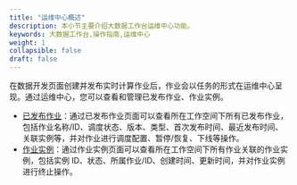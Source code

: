 ```yaml
---
title: "运维中心概述"
description: 本小节主要介绍大数据工作台运维中心功能。 
keywords: 大数据工作台,操作指南,运维中心
weight: 1
collapsible: false
draft: false
---
```


在数据开发页面创建并发布实时计算作业后，作业会以任务的形式在运维中心呈现。通过运维中心，您可以查看和管理已发布作业、作业实例。

- [已发布作业](../released_job)：通过已发布作业页面可以查看所在工作空间下所有已发布作业，包括作业名称/ID、调度状态、版本、类型、首次发布时间、最近发布时间、关联实例等，并对作业进行调度配置、暂停/恢复、下线等操作。
- [作业实例](../job_instance)：通过作业实例页面可以查看所在工作空间下所有作业关联的作业实例，包括实例 ID、状态、所属作业/ID、创建时间、更新时间，并对作业实例进行终止操作。

